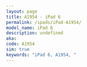 ```yaml
---
layout: page
title: A1954 - iPad 6
permalink: /ipads/iPad-A1954/
model_name: iPad 6
description: undefined
aka: 
code: A1954
sim: true
keywords: "iPad 6, A1954, "
---
```

